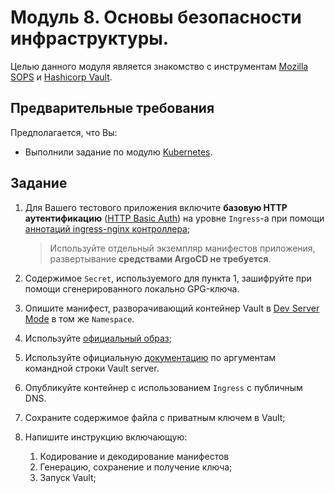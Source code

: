 # Модуль 8. Основы безопасности инфраструктуры.

Целью данного модуля является знакомство с инструментам [Mozilla SOPS](https://github.com/mozilla/sops) и [Hashicorp Vault](https://developer.hashicorp.com/vault/docs/what-is-vault).

## Предварительные требования

Предполагается, что Вы: 
- Выполнили задание по модулю [Kubernetes](https://github.com/digital-academy-devops/k8s-module).

## Задание

1. Для Вашего тестового приложения включите **базовую HTTP аутентификацию** ([HTTP Basic Auth](https://developer.mozilla.org/ru/docs/Web/HTTP/Authentication#%D0%B1%D0%B0%D0%B7%D0%BE%D0%B2%D0%B0%D1%8F_basic_%D1%81%D1%85%D0%B5%D0%BC%D0%B0_%D0%B0%D1%83%D1%82%D0%B5%D0%BD%D1%82%D0%B8%D1%84%D0%B8%D0%BA%D0%B0%D1%86%D0%B8%D0%B8)) на уровне `Ingress`-а при помощи [аннотаций ingress-nginx контроллера](https://kubernetes.github.io/ingress-nginx/examples/auth/basic/);

    > Используйте отдельный экземпляр манифестов приложения, развертывание **средствами ArgoCD не требуется**.

1. Содержимое `Secret`, используемого для пункта 1, зашифруйте при помощи сгенерированного локально GPG-ключа.
  
1. Опишите манифест, разворачивающий контейнер Vault в [Dev Server Mode](https://developer.hashicorp.com/vault/docs/concepts/dev-server) в том же `Namespace`.
  1. Используйте [официальный образ](https://hub.docker.com/_/vault);
  1. Используйте официальную [документацию](https://developer.hashicorp.com/vault/docs/commands/server) по аргументам командной строки Vault server.
  1. Опубликуйте контейнер с использованием `Ingress` с публичным DNS.
1. Сохраните содержимое файла с приватным ключем в Vault;
1. Напишите инструкцию включающую:
    1. Кодирование и декодирование манифестов
    1. Генерацию, сохранение и получение ключа;
    1. Запуск Vault;
  
  





  
 
